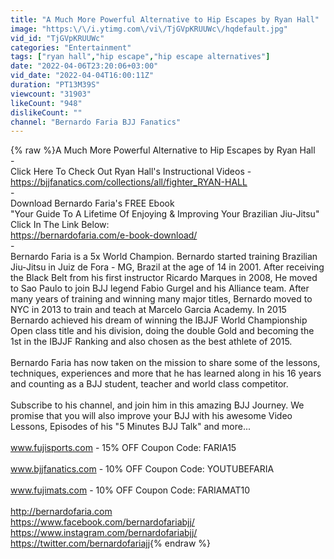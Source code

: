 ```yaml
---
title: "A Much More Powerful Alternative to Hip Escapes by Ryan Hall"
image: "https:\/\/i.ytimg.com\/vi\/TjGVpKRUUWc\/hqdefault.jpg"
vid_id: "TjGVpKRUUWc"
categories: "Entertainment"
tags: ["ryan hall","hip escape","hip escape alternatives"]
date: "2022-04-06T23:20:06+03:00"
vid_date: "2022-04-04T16:00:11Z"
duration: "PT13M39S"
viewcount: "31903"
likeCount: "948"
dislikeCount: ""
channel: "Bernardo Faria BJJ Fanatics"
---
```

{% raw %}A Much More Powerful Alternative to Hip Escapes by Ryan Hall<br />-<br />Click Here To Check Out Ryan Hall's Instructional Videos - <a rel="nofollow" target="blank" href="https://bjjfanatics.com/collections/all/fighter_RYAN-HALL">https://bjjfanatics.com/collections/all/fighter_RYAN-HALL</a><br />-<br />Download Bernardo Faria's FREE Ebook  <br />&quot;Your Guide To A Lifetime Of Enjoying &amp; Improving Your Brazilian Jiu-Jitsu&quot; Click In The Link Below:<br /><a rel="nofollow" target="blank" href="https://bernardofaria.com/e-book-download/">https://bernardofaria.com/e-book-download/</a><br />-<br />Bernardo Faria is a 5x World Champion. Bernardo started training Brazilian Jiu-Jitsu in Juiz de Fora - MG, Brazil at the age of 14 in 2001. After receiving the Black Belt from his first instructor Ricardo Marques in 2008, He moved to Sao Paulo to join BJJ legend Fabio Gurgel and his Alliance team. After many years of training and winning many major titles, Bernardo moved to NYC in 2013 to train and teach at Marcelo Garcia Academy. In 2015 Bernardo achieved his dream of winning the IBJJF World Championship Open class title and his division, doing the double Gold and becoming the 1st in the IBJJF Ranking and also chosen as the best athlete of 2015. <br /> <br />Bernardo Faria has now taken on the mission to share some of the lessons, techniques, experiences and more that he has learned along in his 16 years and counting as a BJJ student, teacher and world class competitor.<br /> <br />Subscribe to his channel, and join him in this amazing BJJ Journey. We promise that you will also improve your BJJ with his awesome Video Lessons, Episodes of his &quot;5 Minutes BJJ Talk&quot; and more...<br /> <br />www.fujisports.com -  15% OFF Coupon Code: FARIA15<br /> <br />www.bjjfanatics.com - 10% OFF Coupon Code: YOUTUBEFARIA<br /> <br />www.fujimats.com - 10% OFF Coupon Code: FARIAMAT10<br /> <br /><a rel="nofollow" target="blank" href="http://bernardofaria.com">http://bernardofaria.com</a><br /><a rel="nofollow" target="blank" href="https://www.facebook.com/bernardofariabjj/">https://www.facebook.com/bernardofariabjj/</a><br /><a rel="nofollow" target="blank" href="https://www.instagram.com/bernardofariabjj/">https://www.instagram.com/bernardofariabjj/</a><br /><a rel="nofollow" target="blank" href="https://twitter.com/bernardofariajj">https://twitter.com/bernardofariajj</a>{% endraw %}
